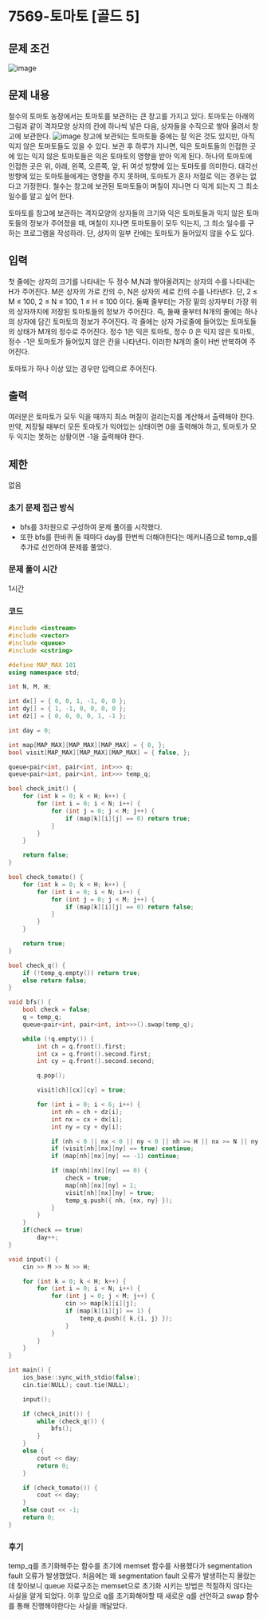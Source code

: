 # 7569-토마토 [골드 5]
## 문제 조건
![image](https://github.com/WoogiBoogi1129/CodingTest/assets/110087545/56e9a1a9-4374-4ed0-b0d8-ee0bc6ed0527)
## 문제 내용
철수의 토마토 농장에서는 토마토를 보관하는 큰 창고를 가지고 있다. 토마토는 아래의 그림과 같이 격자모양 상자의 칸에 하나씩 넣은 다음, 상자들을 수직으로 쌓아 올려서 창고에 보관한다.
![image](https://github.com/WoogiBoogi1129/CodingTest/assets/110087545/80f8b8cf-eae3-4947-a7e5-c144061111f6)
창고에 보관되는 토마토들 중에는 잘 익은 것도 있지만, 아직 익지 않은 토마토들도 있을 수 있다. 보관 후 하루가 지나면, 익은 토마토들의 인접한 곳에 있는 익지 않은 토마토들은 익은 토마토의 영향을 받아 익게 된다. 하나의 토마토에 인접한 곳은 위, 아래, 왼쪽, 오른쪽, 앞, 뒤 여섯 방향에 있는 토마토를 의미한다. 대각선 방향에 있는 토마토들에게는 영향을 주지 못하며, 토마토가 혼자 저절로 익는 경우는 없다고 가정한다. 철수는 창고에 보관된 토마토들이 며칠이 지나면 다 익게 되는지 그 최소 일수를 알고 싶어 한다.

토마토를 창고에 보관하는 격자모양의 상자들의 크기와 익은 토마토들과 익지 않은 토마토들의 정보가 주어졌을 때, 며칠이 지나면 토마토들이 모두 익는지, 그 최소 일수를 구하는 프로그램을 작성하라. 단, 상자의 일부 칸에는 토마토가 들어있지 않을 수도 있다.
## 입력
첫 줄에는 상자의 크기를 나타내는 두 정수 M,N과 쌓아올려지는 상자의 수를 나타내는 H가 주어진다. M은 상자의 가로 칸의 수, N은 상자의 세로 칸의 수를 나타낸다. 단, 2 ≤ M ≤ 100, 2 ≤ N ≤ 100, 1 ≤ H ≤ 100 이다. 둘째 줄부터는 가장 밑의 상자부터 가장 위의 상자까지에 저장된 토마토들의 정보가 주어진다. 즉, 둘째 줄부터 N개의 줄에는 하나의 상자에 담긴 토마토의 정보가 주어진다. 각 줄에는 상자 가로줄에 들어있는 토마토들의 상태가 M개의 정수로 주어진다. 정수 1은 익은 토마토, 정수 0 은 익지 않은 토마토, 정수 -1은 토마토가 들어있지 않은 칸을 나타낸다. 이러한 N개의 줄이 H번 반복하여 주어진다.

토마토가 하나 이상 있는 경우만 입력으로 주어진다.
## 출력
여러분은 토마토가 모두 익을 때까지 최소 며칠이 걸리는지를 계산해서 출력해야 한다. 만약, 저장될 때부터 모든 토마토가 익어있는 상태이면 0을 출력해야 하고, 토마토가 모두 익지는 못하는 상황이면 -1을 출력해야 한다.
## 제한
없음
### 초기 문제 접근 방식
- bfs를 3차원으로 구성하여 문제 풀이를 시작했다.
- 또한 bfs를 한바퀴 돌 때마다 day를 한번씩 더해야한다는 메커니즘으로 temp_q를 추가로 선언하여 문제를 풀었다.
### 문제 풀이 시간
1시간
### 코드
```c++
#include <iostream>
#include <vector>
#include <queue>
#include <cstring>

#define MAP_MAX 101
using namespace std;

int N, M, H;

int dx[] = { 0, 0, 1, -1, 0, 0 };
int dy[] = { 1, -1, 0, 0, 0, 0 };
int dz[] = { 0, 0, 0, 0, 1, -1 };

int day = 0;

int map[MAP_MAX][MAP_MAX][MAP_MAX] = { 0, };
bool visit[MAP_MAX][MAP_MAX][MAP_MAX] = { false, };

queue<pair<int, pair<int, int>>> q;
queue<pair<int, pair<int, int>>> temp_q;

bool check_init() {
	for (int k = 0; k < H; k++) {
		for (int i = 0; i < N; i++) {
			for (int j = 0; j < M; j++) {
				if (map[k][i][j] == 0) return true;
			}
		}
	}

	return false;
}

bool check_tomato() {
	for (int k = 0; k < H; k++) {
		for (int i = 0; i < N; i++) {
			for (int j = 0; j < M; j++) {
				if (map[k][i][j] == 0) return false;
			}
		}
	}

	return true;
}

bool check_q() {
	if (!temp_q.empty()) return true;
	else return false;
}

void bfs() {
	bool check = false;
	q = temp_q;
	queue<pair<int, pair<int, int>>>().swap(temp_q);

	while (!q.empty()) {
		int ch = q.front().first;
		int cx = q.front().second.first;
		int cy = q.front().second.second;

		q.pop();

		visit[ch][cx][cy] = true;

		for (int i = 0; i < 6; i++) {
			int nh = ch + dz[i];
			int nx = cx + dx[i];
			int ny = cy + dy[i];

			if (nh < 0 || nx < 0 || ny < 0 || nh >= H || nx >= N || ny >= M) continue; // 맵 범위 확인
			if (visit[nh][nx][ny] == true) continue;
			if (map[nh][nx][ny] == -1) continue;

			if (map[nh][nx][ny] == 0) {
				check = true;
				map[nh][nx][ny] = 1;
				visit[nh][nx][ny] = true;
				temp_q.push({ nh, {nx, ny} });
			}
		}
	}
	if(check == true)
		day++;
}

void input() {
	cin >> M >> N >> H;

	for (int k = 0; k < H; k++) {
		for (int i = 0; i < N; i++) {
			for (int j = 0; j < M; j++) {
				cin >> map[k][i][j];
				if (map[k][i][j] == 1) {
					temp_q.push({ k,{i, j} });
				}
			}
		}
	}
}

int main() {
	ios_base::sync_with_stdio(false);
	cin.tie(NULL); cout.tie(NULL);

	input();

	if (check_init()) {
		while (check_q()) {
			bfs();
		}
	}
	else {
		cout << day;
		return 0;
	}

	if (check_tomato()) {
		cout << day;
	}
	else cout << -1;
	return 0;
}
```
### 후기
temp_q를 초기화해주는 함수를 초기에 memset 함수를 사용했다가 segmentation fault 오류가 발생했었다.
처음에는 왜 segmentation fault 오류가 발생하는지 몰랐는데 찾아보니 queue 자료구조는 memset으로 초기화 시키는 방법은 적절하지 않다는 사실을 알게 되었다.
이후 앞으로 q를 초기화해야할 때 새로운 q를 선언하고 swap 함수를 통해 진행해야한다는 사실을 깨달았다.
